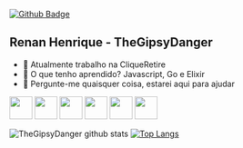 [![Github Badge](https://img.shields.io/badge/-Linkedin-blue?style=flat&logo=linkedin&logoColor=white&link=https://www.linkedin.com/in/renanfonte/)](https://www.linkedin.com/in/renanfonte/)

## Renan Henrique - TheGipsyDanger

- 🔭 Atualmente trabalho na CliqueRetire
- 🌱 O que tenho aprendido? Javascript, Go e Elixir
- 💬 Pergunte-me quaisquer coisa, estarei aqui para ajudar

<img src="https://simpleicons.org/icons/node-dot-js.svg" width="40" height="40"/> <img src="https://simpleicons.org/icons/react.svg" width="40" height="40"/> <img src="https://simpleicons.org/icons/docker.svg" width="40" height="40"/> <img src="http://simpleicons.org/icons/elixir.svg" width="40" height="40"/> <img src="http://simpleicons.org/icons/rubyonrails.svg" width="40" height="40"/> <img src="http://simpleicons.org/icons/node-dot-js.svg" width="40" height="40"/>

![TheGipsyDanger github stats](https://github-readme-stats.vercel.app/api?username=TheGipsyDanger&show_icons=true&theme=radical)
[![Top Langs](https://github-readme-stats.vercel.app/api/top-langs/?username=TheGipsyDanger&layout=compact)](https://github.com/TheGipsyDanger/github-readme-stats)
